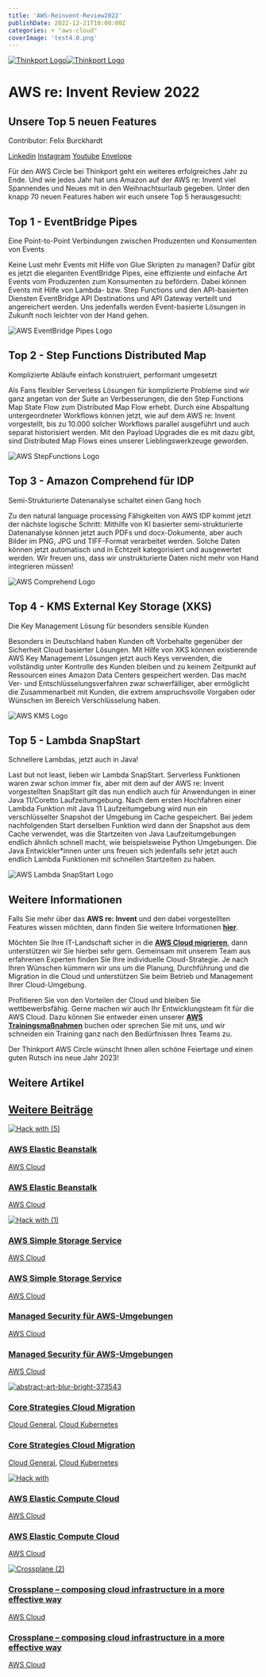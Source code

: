 ```yaml
---
title: 'AWS-Reinvent-Review2022'
publishDate: 2022-12-21T10:00:00Z
categories: + "aws-cloud"
coverImage: 'test4.0.png'
---
```


[![Thinkport Logo](images/Logo_horizontral_new-ovavzp5ztqmosy1yz1jrwr9fv5swhtoc0bky3tkc3g.png 'Logo Bright Colours')](https://thinkport.digital)[![Thinkport Logo](images/Logo_horizontral_new-ovavzp5ztqmosy1yz1jrwr9fv5swhtoc0bky3tkc3g.png 'Logo Bright Colours')](https://thinkport.digital)

# AWS re: Invent Review 2022

## Unsere Top 5 neuen Features

Contributor: Felix Burckhardt

[Linkedin](https://www.linkedin.com/company/11759873) [Instagram](https://www.instagram.com/thinkport/) [Youtube](https://www.youtube.com/channel/UCnke3WYRT6bxuMK2t4jw2qQ) [Envelope](mailto:tdrechsel@thinkport.digital)[](#linksection)

Für den AWS Circle bei Thinkport geht ein weiteres erfolgreiches Jahr zu Ende. Und wie jedes Jahr hat uns Amazon auf der AWS re: Invent viel Spannendes und Neues mit in den Weihnachtsurlaub gegeben. Unter den knapp 70 neuen Features haben wir euch unsere Top 5 herausgesucht:

## Top 1 - EventBridge Pipes

Eine Point-to-Point Verbindungen zwischen Produzenten und Konsumenten von Events

Keine Lust mehr Events mit Hilfe von Glue Skripten zu managen? Dafür gibt es jetzt die eleganten EventBridge Pipes, eine effiziente und einfache Art Events vom Produzenten zum Konsumenten zu befördern. Dabei können Events mit Hilfe von Lambda- bzw. Step Functions und den API-basierten Diensten EventBridge API Destinations und API Gateway verteilt und angereichert werden. Uns jedenfalls werden Event-basierte Lösungen in Zukunft noch leichter von der Hand gehen.

![AWS EventBridge Pipes Logo](images/AWS-EventBridge-Pipes.jpeg)

## Top 2 - Step Functions Distributed Map

Komplizierte Abläufe einfach konstruiert, performant umgesetzt

Als Fans flexibler Serverless Lösungen für komplizierte Probleme sind wir ganz angetan von der Suite an Verbesserungen, die den Step Functions Map State Flow zum Distributed Map Flow erhebt. Durch eine Abspaltung untergeordneter Workflows können jetzt, wie auf dem AWS re: Invent vorgestellt, bis zu 10.000 solcher Workflows parallel ausgeführt und auch separat historisiert werden. Mit den Payload Upgrades die es mit dazu gibt, sind Distributed Map Flows eines unserer Lieblingswerkzeuge geworden.

![AWS StepFunctions Logo](images/AWS-StepFunctions.jpeg)

## Top 3 - Amazon Comprehend für IDP

Semi-Strukturierte Datenanalyse schaltet einen Gang hoch

Zu den natural language processing Fähigkeiten von AWS IDP kommt jetzt der nächste logische Schritt: Mithilfe von KI basierter semi-strukturierte Datenanalyse können jetzt auch PDFs und docx-Dokumente, aber auch Bilder im PNG, JPG und TIFF-Format verarbeitet werden. Solche Daten können jetzt automatisch und in Echtzeit kategorisiert und ausgewertet werden. Wir freuen uns, dass wir unstrukturierte Daten nicht mehr von Hand integrieren müssen!

![AWS Comprehend Logo](images/AWS-Comprehend.png)

## Top 4 - KMS External Key Storage (XKS)

Die Key Management Lösung für besonders sensible Kunden

Besonders in Deutschland haben Kunden oft Vorbehalte gegenüber der Sicherheit Cloud basierter Lösungen. Mit Hilfe von XKS können existierende AWS Key Management Lösungen jetzt auch Keys verwenden, die vollständig unter Kontrolle des Kunden bleiben und zu keinem Zeitpunkt auf Ressourcen eines Amazon Data Centers gespeichert werden. Das macht Ver- und Entschlüsselungsverfahren zwar schwerfälliger, aber ermöglicht die Zusammenarbeit mit Kunden, die extrem anspruchsvolle Vorgaben oder Wünschen im Bereich Verschlüsselung haben.

![AWS KMS Logo](images/AWS-KMS.jpeg)

## Top 5 - Lambda SnapStart

Schnellere Lambdas, jetzt auch in Java!

Last but not least, lieben wir Lambda SnapStart. Serverless Funktionen waren zwar schon immer fix, aber mit dem auf der AWS re: Invent vorgestellten SnapStart gilt das nun endlich auch für Anwendungen in einer Java 11/Coretto Laufzeitumgebung. Nach dem ersten Hochfahren einer Lambda Funktion mit Java 11 Laufzeitumgebung wird nun ein verschlüsselter Snapshot der Umgebung im Cache gespeichert. Bei jedem nachfolgenden Start derselben Funktion wird dann der Snapshot aus dem Cache verwendet, was die Startzeiten von Java Laufzeitumgebungen endlich ähnlich schnell macht, wie beispielsweise Python Umgebungen. Die Java Entwickler\*innen unter uns freuen sich jedenfalls sehr jetzt auch endlich Lambda Funktionen mit schnellen Startzeiten zu haben.

![AWS Lambda SnapStart Logo](images/Lambda-SnapStart-300x300.png)

## Weitere Informationen

Falls Sie mehr über das **AWS re: Invent** und den dabei vorgestellten Features wissen möchten, dann finden Sie weitere Informationen **[hier](https://reinvent.awsevents.com/)**.

Möchten Sie Ihre IT-Landschaft sicher in die **[AWS Cloud migrieren](https://thinkport.digital/cloud-consulting-fuer-deutsche-grossunternehmen/aws/)**, dann unterstützen wir Sie hierbei sehr gern. Gemeinsam mit unserem Team aus erfahrenen Experten finden Sie Ihre individuelle Cloud-Strategie. Je nach Ihren Wünschen kümmern wir uns um die Planung, Durchführung und die Migration in die Cloud und unterstützen Sie beim Betrieb und Management Ihrer Cloud-Umgebung.

Profitieren Sie von den Vorteilen der Cloud und bleiben Sie wettbewerbsfähig. Gerne machen wir auch Ihr Entwicklungsteam fit für die AWS Cloud. Dazu können Sie entweder einen unserer **[AWS Trainingsmaßnahmen](https://thinkport.digital/aws-training/)** buchen oder sprechen Sie mit uns, und wir schneiden ein Training ganz nach den Bedürfnissen Ihres Teams zu.

Der Thinkport AWS Circle wünscht Ihnen allen schöne Feiertage und einen guten Rutsch ins neue Jahr 2023!

## Weitere Artikel

## [Weitere Beiträge](https://thinkport.digital/blog)

[![Hack with (5)](images/Hack-with-5.png 'Hack with (5)')](https://thinkport.digital/aws-elastic-beanstalk-2/)

### [AWS Elastic Beanstalk](https://thinkport.digital/aws-elastic-beanstalk-2/ 'AWS Elastic Beanstalk')

[AWS Cloud](https://thinkport.digital/category/aws-cloud/)

### [AWS Elastic Beanstalk](https://thinkport.digital/aws-elastic-beanstalk-2/ 'AWS Elastic Beanstalk')

[AWS Cloud](https://thinkport.digital/category/aws-cloud/)

[![Hack with (1)](images/Hack-with-1.png 'Hack with (1)')](https://thinkport.digital/aws-s3/)

### [AWS Simple Storage Service](https://thinkport.digital/aws-s3/ 'AWS Simple Storage Service')

[AWS Cloud](https://thinkport.digital/category/aws-cloud/)

### [AWS Simple Storage Service](https://thinkport.digital/aws-s3/ 'AWS Simple Storage Service')

[AWS Cloud](https://thinkport.digital/category/aws-cloud/)

### [Managed Security für AWS-Umgebungen](https://thinkport.digital/neue-aws-funktionen-fur-speicher-und-dateisysteme-2/ 'Managed Security für AWS-Umgebungen')

[AWS Cloud](https://thinkport.digital/category/aws-cloud/)

### [Managed Security für AWS-Umgebungen](https://thinkport.digital/neue-aws-funktionen-fur-speicher-und-dateisysteme-2/ 'Managed Security für AWS-Umgebungen')

[AWS Cloud](https://thinkport.digital/category/aws-cloud/)

[![abstract-art-blur-bright-373543](images/abstract-art-blur-bright-373543-1024x683.jpg 'abstract-art-blur-bright-373543')](https://thinkport.digital/core-strategies-cloud-migration/)

### [Core Strategies Cloud Migration](https://thinkport.digital/core-strategies-cloud-migration/ 'Core Strategies Cloud Migration')

[Cloud General](https://thinkport.digital/category/cloud-general/), [Cloud Kubernetes](https://thinkport.digital/category/cloud-kubernetes/)

### [Core Strategies Cloud Migration](https://thinkport.digital/core-strategies-cloud-migration/ 'Core Strategies Cloud Migration')

[Cloud General](https://thinkport.digital/category/cloud-general/), [Cloud Kubernetes](https://thinkport.digital/category/cloud-kubernetes/)

[![Hack with](images/Hack-with.png 'Hack with')](https://thinkport.digital/aws-ec2/)

### [AWS Elastic Compute Cloud](https://thinkport.digital/aws-ec2/ 'AWS Elastic Compute Cloud')

[AWS Cloud](https://thinkport.digital/category/aws-cloud/)

### [AWS Elastic Compute Cloud](https://thinkport.digital/aws-ec2/ 'AWS Elastic Compute Cloud')

[AWS Cloud](https://thinkport.digital/category/aws-cloud/)

[![Crossplane (2)](images/Crossplane-2-1-1024x696.png 'Crossplane (2)')](https://thinkport.digital/cloud_infrastructure_with_crossplane/)

### [Crossplane – composing cloud infrastructure in a more effective way](https://thinkport.digital/cloud_infrastructure_with_crossplane/ 'Crossplane – composing cloud infrastructure in a more effective way')

[AWS Cloud](https://thinkport.digital/category/aws-cloud/)

### [Crossplane – composing cloud infrastructure in a more effective way](https://thinkport.digital/cloud_infrastructure_with_crossplane/ 'Crossplane – composing cloud infrastructure in a more effective way')

[AWS Cloud](https://thinkport.digital/category/aws-cloud/)
